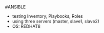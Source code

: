 #ANSIBLE 
  - testing Inventory, Playbooks, Roles
  - using three servers (master, slave1, slave2)
  - OS: REDHAT8
